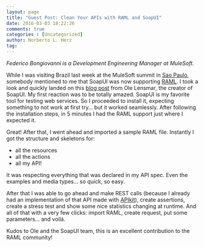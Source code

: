 ```yaml
---
layout: page
title: "Guest Post: Clean Your APIs with RAML and SoapUI"
date: 2016-03-03 18:22:26
comments: true
categories : [Uncategorized]
author: Norberto L. Herz
tag:
---
```


_Federico Bongiovanni is a Development Engineering Manager at MuleSoft._ 

While I was visiting Brazil last week at the MuleSoft summit in [Sao Paulo](http://mulesoftsummitsaopaulo.splashthat.com/), somebody mentioned to me that SoapUI was now supporting [RAML](http://raml.org/). I took a look and quickly landed on this [blog post](http://olensmar.blogspot.com.ar/2013/12/a-raml-apihub-plugin-for-soapui.html) from Ole Lensmar, the creator of SoapUI. My first reaction was to be totally amazed. SoapUI is my favorite tool for testing web services. So I proceeded to install it, expecting something to not work at first try… but it worked seamlessly. After following the installation steps, in 5 minutes I had the RAML support just where I expected it.

Great! After that, I went ahead and imported a sample RAML file. Instantly I got the structure and skeletons for:

*   all the resources
*   all the actions
*   all my API!

It was respecting everything that was declared in my API spec. Even the examples and media types… so quick, so easy.

After that I was able to go ahead and make REST calls (because I already had an implementation of that API made with [APIkit](https://docs.mulesoft.com/apikit/)), create assertions, create a stress test and show some nice statistics changing at runtime. And all of that with a very few clicks: import RAML, create request, put some parameters… and voilá.

Kudos to Ole and the SoapUI team, this is an excellent contribution to the RAML community!